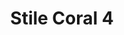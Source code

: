 ---
title: Stile Coral 4
date: 
draft: false

# descripcion
description : Aros simil coral. Confeccionados en resinas y plata 925.

materials: Plata 925

color: 

dimensions: Largo aro 4cm

code: 06-18-1018

type: "Conjuntos"

categories: []

price: $6.450,00

price_eftvo: $5.480,00

# Images
# first image will be shown in the product page
images:
  # - image: "images/path_to_image"
  # La ubicacion de las imagenes es imagenes/Conjuntos/Conjuntos.Aros y Dije/06-18-1018-stile-coral-4
  - image: "./images/conjuntos/aros_y_dije/06-18-1018-stile-coral-4.jpg"
---